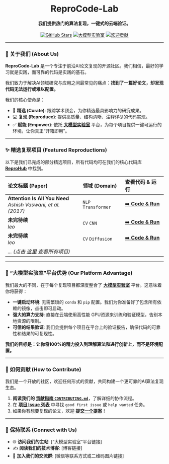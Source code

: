 
<p align="center">
<!-- Logo 图片现在直接引用仓库中的文件 -->
<h1 align="center">ReproCode-Lab</h1>
</p>

<!-- 2. 核心标语 + 徽章 -->
<p align="center">
  <strong>我们提供热门的算法复现，一键式的云端验证。</strong>
  <br><br>
  <!-- 修复了徽章链接，优化了样式 -->
  <a href="https://github.com/ReproCode-Lab/ReproHub"><img src="https://img.shields.io/github/stars/ReproCode-Lab/ReproHub?style=flat-square" alt="GitHub Stars"></a>
  <a href="[你的“大模型实验室”平台链接]"><img src="https://img.shields.io/badge/算力平台-大模型实验室-5A67D8?style=flat-square" alt="大模型实验室"></a>
  <a href="https://github.com/ReproCode-Lab/ReproHub/blob/main/CONTRIBUTING.md"><img src="https://img.shields.io/badge/欢迎-贡献代码-38A169?style=flat-square" alt="欢迎贡献"></a>
</p>

---

### 👋 关于我们 (About Us)

**ReproCode-Lab** 是一个专注于前沿AI论文复现的开源社区。我们相信，最好的学习就是实践，而可靠的代码是实践的基石。

我们致力于解决AI领域研究与应用之间最常见的痛点：**找到了一篇好论文，却发现代码无法运行或难以配置。**

我们的核心使命是：
* 🔎 **精选 (Curate)**: 跟踪学术顶会，为你精选最具影响力的研究成果。
* 💻 **复现 (Reproduce)**: 提供高质量、结构清晰、注释详尽的代码实现。
* ✅ **赋能 (Empower)**: 依托 [**大模型实验室**]([你的“大模型实验室”平台链接]) 平台，为每个项目提供一键可运行的环境，让你真正“开箱即用”。

---

### ✨ 精选复现项目 (Featured Reproductions)

以下是我们已完成的部分精选项目，所有代码均可在我们的核心代码库 [**ReproHub**](https://github.com/ReproCode-Lab/ReproHub) 中找到。

| 论文标题 (Paper)                                                               | 领域 (Domain)       | 查看代码 & 运行                                                                                                             |
| :----------------------------------------------------------------------------- | :------------------ | :-------------------------------------------------------------------------------------------------------------------------- |
| **Attention Is All You Need** <br> *Ashish Vaswani, et al. (2017)* | `NLP` `Transformer` | [➡️ **Code & Run**](https://github.com/ReproCode-Lab/paper-reproductions/tree/main/papers/vaswani-2017-attention-is-all-you-need) |
| **未完待续** <br> *leo* | `CV` `CNN`          | [➡️ **Code & Run**](https://github.com/ReproCode-Lab/paper-reproductions/tree/main/papers/he-2015-deep-residual-learning)    |
| **未完待续** <br> *leo* | `CV` `Diffusion`    | [➡️ **Code & Run**](https://github.com/ReproCode-Lab/paper-reproductions/tree/main/papers/ho-2020-ddpm)                         |
| *... (点击 [这里](https://github.com/ReproCode-Lab/ReproHub/tree/main/papers) 查看所有项目)* |                     |                                                                                                                             |

---

### 🚀 “大模型实验室”平台优势 (Our Platform Advantage)

我们最大的不同，在于每个复现项目都深度整合了 [**大模型实验室**]([你的“大模型实验室”平台链接]) 平台。这意味着你将获得：

* **一键启动环境**: 无需繁琐的 `conda` 和 `pip` 配置。我们为你准备好了包含所有依赖的镜像，点击即可启动。
* **强大的算力支持**: 直接在云端使用高性能 GPU资源来训练和验证模型，告别本地资源的限制。
* **可信的结果验证**: 我们会提供每个项目在平台上的验证报告，确保代码的可靠性和结果的可复现性。

**我们的目标是：让你将100%的精力投入到理解算法和进行创新上，而不是环境配置。**

---

### 🤝 如何贡献 (How to Contribute)

我们是一个开放的社区，欢迎任何形式的贡献，共同构建一个更可靠的AI算法复现生态。

1.  **阅读我们的 [贡献指南 `CONTRIBUTING.md`](https://github.com/ReproCode-Lab/ReproHub/blob/main/CONTRIBUTING.md)**，了解详细的协作流程。
2.  在 [**项目 Issue 列表**](https://github.com/ReproCode-Lab/ReproHub/issues) 中寻找 `good first issue` 或 `help wanted` 任务。
3.  如果你有想要复现的论文，欢迎 [**提交一个提案**](https://github.com/ReproCode-Lab/ReproHub/issues/new/choose)！

---

### 💬 保持联系 (Connect with Us)

* 🌐 **访问我们的主站**: [“大模型实验室”平台链接]
* ✍️ **阅读我们的技术博客**: [博客链接]
* 💬 **加入我们的交流群**: [微信等联系方式或二维码图片链接]
